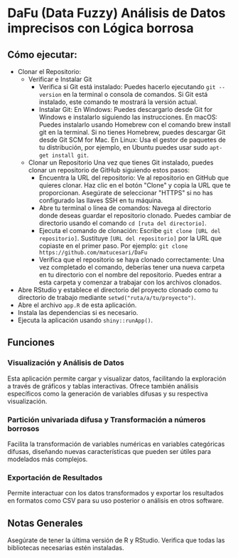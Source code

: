 # DaFu (Data Fuzzy) Análisis de Datos imprecisos con Lógica borrosa
## Cómo ejecutar:
- Clonar el Repositorio:
  * Verificar e Instalar Git
      - Verifica si Git está instalado: Puedes hacerlo ejecutando ```git --version``` en la terminal o consola de comandos. Si Git está instalado, este comando te mostrará la versión actual.
      - Instalar Git: En Windows: Puedes descargarlo desde Git for Windows e instalarlo siguiendo las instrucciones. En macOS: Puedes instalarlo usando Homebrew con el comando brew install git en la terminal. Si no tienes Homebrew, puedes descargar Git desde Git SCM for Mac. En Linux: Usa el gestor de paquetes de tu distribución, por ejemplo, en Ubuntu puedes usar sudo ```apt-get install git```.
  * Clonar un Repositorio
      Una vez que tienes Git instalado, puedes clonar un repositorio de GitHub siguiendo estos pasos:
      - Encuentra la URL del repositorio: Ve al repositorio en GitHub que quieres clonar. Haz clic en el botón "Clone" y copia la URL que te proporcionan. Asegúrate de seleccionar "HTTPS" si no has configurado las llaves SSH en tu máquina.      
      - Abre tu terminal o línea de comandos: Navega al directorio donde deseas guardar el repositorio clonado. Puedes cambiar de directorio usando el comando ```cd [ruta del directorio]```.      
      - Ejecuta el comando de clonación: Escribe ```git clone [URL del repositorio]```. Sustituye ```[URL del repositorio]``` por la URL que copiaste en el primer paso. Por ejemplo:   ```git clone https://github.com/matucesari/DaFu```
    * Verifica que el repositorio se haya clonado correctamente: Una vez completado el comando, deberías tener una nueva carpeta en tu directorio con el nombre del repositorio. Puedes entrar a esta carpeta y comenzar a trabajar con los archivos clonados.
- Abre RStudio y establece el directorio del proyecto clonado como tu directorio de trabajo mediante ``setwd("ruta/a/tu/proyecto")``.
- Abre el archivo ```app.R``` de esta aplicación.
- Instala las dependencias si es necesario.
- Ejecuta la aplicación usando ```shiny::runApp()```.

## Funciones
### Visualización y Análisis de Datos
Esta aplicación permite cargar y visualizar datos, facilitando la exploración a través de gráficos y tablas interactivas. Ofrece también análisis específicos como la generación de variables difusas y su respectiva visualización.

### Partición univariada difusa y Transformación a números borrosos
Facilita la transformación de variables numéricas en variables categóricas difusas, diseñando nuevas características que pueden ser útiles para modelados más complejos.

### Exportación de Resultados
Permite interactuar con los datos transformados y exportar los resultados en formatos como CSV para su uso posterior o análisis en otros software.

## Notas Generales
Asegúrate de tener la última versión de R y RStudio.
Verifica que todas las bibliotecas necesarias estén instaladas.


